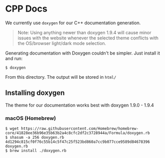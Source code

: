 # CPP Docs

We currently use `doxygen` for our C++ documentation generation.

> Note: Using anything newer than doxygen 1.9.4 will cause minor issues with the website whenever the selected theme conflicts with the OS/browser light/dark mode selection.

Generating documentation with Doxygen couldn't be simpler. Just install it and run:

```
$ doxygen
```

From this directory. The output will be stored in `html/`

## Installing doxygen

The theme for our documentation works best with doxygen 1.9.0 - 1.9.4

### macOS (Homebrew)

```
$ wget https://raw.githubusercontent.com/Homebrew/homebrew-core/41828ee36b96e35b63b2a4c8cfc2df2c3728944a/Formula/doxygen.rb
$ shasum -a 256 doxygen.rb
4d1294c815cf0f76c55b14c5f47c25f523bd860a7cc9b077cce9589d84678396  doxygen.rb
$ brew install ./doxygen.rb
```
